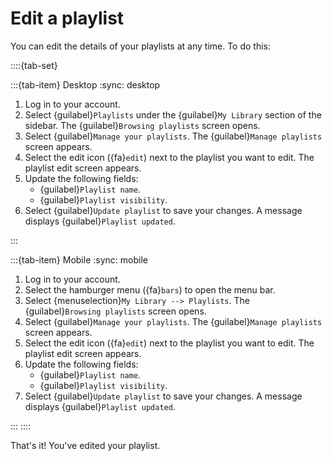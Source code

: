 # Edit a playlist

You can edit the details of your playlists at any time. To do this:

::::{tab-set}

:::{tab-item} Desktop
:sync: desktop

1. Log in to your account.
2. Select {guilabel}`Playlists` under the {guilabel}`My Library` section of the sidebar. The {guilabel}`Browsing playlists` screen opens.
3. Select {guilabel}`Manage your playlists`. The {guilabel}`Manage playlists` screen appears.
4. Select the edit icon ({fa}`edit`) next to the playlist you want to edit. The playlist edit screen appears.
5. Update the following fields:
   - {guilabel}`Playlist name`.
   - {guilabel}`Playlist visibility`.
6. Select {guilabel}`Update playlist` to save your changes. A message displays {guilabel}`Playlist updated`.

:::

:::{tab-item} Mobile
:sync: mobile

1. Log in to your account.
2. Select the hamburger menu ({fa}`bars`) to open the menu bar.
3. Select {menuselection}`My Library --> Playlists`. The {guilabel}`Browsing playlists` screen opens.
4. Select {guilabel}`Manage your playlists`. The {guilabel}`Manage playlists` screen appears.
5. Select the edit icon ({fa}`edit`) next to the playlist you want to edit. The playlist edit screen appears.
6. Update the following fields:
   - {guilabel}`Playlist name`.
   - {guilabel}`Playlist visibility`.
7. Select {guilabel}`Update playlist` to save your changes. A message displays {guilabel}`Playlist updated`.

:::
::::

That's it! You've edited your playlist.
